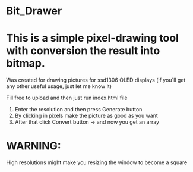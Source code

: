 # Bit_Drawer

<h1>This is a simple pixel-drawing tool with conversion the result into bitmap.</h1>  
Was created for drawing pictures for ssd1306 OLED displays (if you`ll get any other useful usage, just let me know it)

Fill free to upload and then just run index.html file 
   
1. Enter the resolution and then press Generate button  
2. By clicking in pixels make the picture as good as you want  
3. After that click Convert button -> and now you get an array  
  
<h1>WARNING:</h1> High resolutions might make you resizing the window to become a square  
